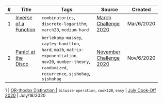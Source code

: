 | # | Title | Tags | Source | Created |
|---| ----- | ---- | ------ | ------- |
1 | [Inverse of a Function](https://www.codechef.com/PRACTICE/problems/INVXOR)| `combinatorics`, `discrete-logarithm`, `march20`, `medium-hard` | [March Challenge 2020](https://www.codechef.com/MARCH20A) | Mar/6/2020
2 | [Panic! at the Disco](https://www.codechef.com/NOV20A/problems/PANIC)| `berlekamp-massey`, `cayley-hamilton`, `hard`, `math`, `matrix-exponentiation`, `nov20`, `number-theory`, `randomized`, `recurrence`, `sjshohag`, `sjshohag`   | [November Challenge 2020 ](https://www.codechef.com/NOV20A) | Nov/6/2020












1 | [OR-thodox Distinction ](https://www.codechef.com/problems/ORTHODOX)| `bitwise-operation`, `cook120`, `easy` | [July Cook-Off 2020](https://www.codechef.com/COOK120A) | July/18/2020
